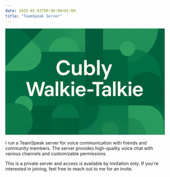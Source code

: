 ```yaml
---
date: 2025-05-03T00:00:00+01:00
title: "TeamSpeak Server"
---
```


![TeamSpeak Server banner](./TeamSpeak-Server-Banner.png)

I run a TeamSpeak server for voice communication with friends and community members. The server provides high-quality voice chat with various channels and customizable permissions.

This is a private server and access is available by invitation only. If you're interested in joining, feel free to reach out to me for an invite.

